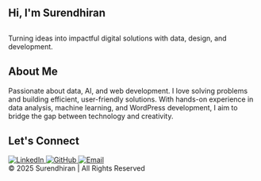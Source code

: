 <!DOCTYPE html>
<html lang="en">
<head>
  <meta charset="UTF-8">
  <meta name="viewport" content="width=device-width, initial-scale=1.0">
  <title>Portfolio - Surendhiran</title>
  <link href="https://cdn.jsdelivr.net/npm/tailwindcss@2.2.19/dist/tailwind.min.css" rel="stylesheet">
  <script src="https://cdn.jsdelivr.net/npm/typed.js@2.0.12"></script>
  <script src="https://cdn.jsdelivr.net/npm/scrollreveal"></script>
</head>
<body class="bg-gradient-to-br from-gray-900 via-black to-gray-800 text-white font-sans">
  
  <!-- Hero Section -->
  <section class="h-screen flex flex-col justify-center items-center text-center px-6">
    <h1 class="text-5xl md:text-6xl font-extrabold bg-gradient-to-r from-green-400 to-blue-500 bg-clip-text text-transparent mb-4">
      Hi, I'm Surendhiran
    </h1>
    <h2 class="text-2xl md:text-3xl font-semibold">
      <span id="typed-text"></span>
    </h2>
    <p class="mt-6 text-gray-300 max-w-xl">
      Turning ideas into impactful digital solutions with data, design, and development.
    </p>
  </section>

  <!-- About Section -->
  <section class="py-20 px-8 bg-gradient-to-b from-black to-gray-900">
    <div class="max-w-4xl mx-auto text-center">
      <h2 class="text-4xl font-bold mb-6 text-green-400">About Me</h2>
      <p class="text-gray-300 leading-relaxed text-lg">
        Passionate about data, AI, and web development. I love solving problems and building efficient, user-friendly solutions. 
        With hands-on experience in data analysis, machine learning, and WordPress development, 
        I aim to bridge the gap between technology and creativity.
      </p>
    </div>
  </section>

  <!-- Let's Connect -->
  <section class="py-20 px-8 bg-gradient-to-b from-gray-900 to-black text-center">
    <h2 class="text-4xl font-bold text-blue-400 mb-8">Let's Connect</h2>
    <div class="flex justify-center space-x-6">
      <a href="https://www.linkedin.com" target="_blank" class="transform hover:scale-125 transition duration-300">
        <img src="https://cdn-icons-png.flaticon.com/512/174/174857.png" alt="LinkedIn" class="w-12 h-12">
      </a>
      <a href="https://github.com" target="_blank" class="transform hover:scale-125 transition duration-300">
        <img src="https://cdn-icons-png.flaticon.com/512/733/733609.png" alt="GitHub" class="w-12 h-12">
      </a>
      <a href="mailto:youremail@example.com" class="transform hover:scale-125 transition duration-300">
        <img src="https://cdn-icons-png.flaticon.com/512/732/732200.png" alt="Email" class="w-12 h-12">
      </a>
    </div>
  </section>

  <!-- Footer -->
  <footer class="py-6 text-center bg-black text-gray-500 text-sm">
    © 2025 Surendhiran | All Rights Reserved
  </footer>

  <!-- Typed.js Effect -->
  <script>
    var typed = new Typed("#typed-text", {
      strings: [
        "Data Analyst & AI/ML",
        "WordPress Developer",
        "Tech Enthusiast & Problem Solver"
      ],
      typeSpeed: 60,
      backSpeed: 40,
      backDelay: 1200,
      loop: true
    });
  </script>

  <!-- ScrollReveal Animations -->
  <script>
    ScrollReveal().reveal('h1, h2, p, .flex, footer', { 
      delay: 200, 
      distance: '40px', 
      origin: 'bottom', 
      duration: 1000, 
      easing: 'ease-out',
      reset: true
    });
  </script>
</body>
</html>
